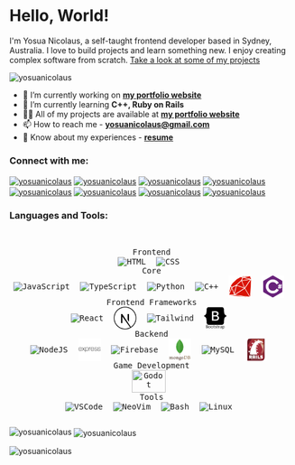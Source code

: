 <h1 >Hello, World!</h1>
<p>
I'm Yosua Nicolaus, a self-taught frontend developer based in Sydney, Australia. I love to build projects and learn something new.
I enjoy creating complex software from scratch. <a href="https://yosuanicolaus.vercel.app/" target="_blank">Take a look at some of my projects</a>
</p>
  
<p align="left"> <img src="https://komarev.com/ghpvc/?username=yosuanicolaus&label=Profile%20views&color=0e75b6&style=flat" alt="yosuanicolaus" /> </p>

- 🔭 I’m currently working on [**my portfolio website**](https://yosuanicolaus.vercel.app/)
- 🌱 I’m currently learning **C++, Ruby on Rails**
- 👨‍💻 All of my projects are available at [**my portfolio website**](https://yosuanicolaus.vercel.app/)
- 📫 How to reach me - [**yosuanicolaus@gmail.com**](mailto:yosuanicolaus@gmail.com)
- 📄 Know about my experiences - [**resume**](https://yosuanicolaus.vercel.app/yosua-nicolaus-resume.pdf)

<h3 align="left">Connect with me:</h3>
<p align="left">
<a href="https://linkedin.com/in/yosuanicolaus" target="blank"><img align="center" src="https://raw.githubusercontent.com/rahuldkjain/github-profile-readme-generator/master/src/images/icons/Social/linked-in-alt.svg" alt="yosuanicolaus" height="30" width="40" /></a>
<a href="https://www.codechef.com/users/yosuanicolaus" target="blank"><img align="center" src="https://cdn.jsdelivr.net/npm/simple-icons@3.1.0/icons/codechef.svg" alt="yosuanicolaus" height="30" width="40" /></a>
<a href="https://www.hackerrank.com/cryodawn257" target="blank"><img align="center" src="https://raw.githubusercontent.com/rahuldkjain/github-profile-readme-generator/master/src/images/icons/Social/hackerrank.svg" alt="yosuanicolaus" height="30" width="40" /></a>
<a href="https://codeforces.com/profile/yosuanicolaus" target="blank"><img align="center" src="https://raw.githubusercontent.com/rahuldkjain/github-profile-readme-generator/master/src/images/icons/Social/codeforces.svg" alt="yosuanicolaus" height="30" width="40" /></a>
<a href="https://www.leetcode.com/yosuanicolaus" target="blank"><img align="center" src="https://raw.githubusercontent.com/rahuldkjain/github-profile-readme-generator/master/src/images/icons/Social/leet-code.svg" alt="yosuanicolaus" height="30" width="40" /></a>
<a href="https://auth.geeksforgeeks.org/user/yosuanicolaus" target="blank"><img align="center" src="https://raw.githubusercontent.com/rahuldkjain/github-profile-readme-generator/master/src/images/icons/Social/geeks-for-geeks.svg" alt="yosuanicolaus" height="30" width="40" /></a>
<a href="https://stackoverflow.com/users/17859248/cryodawn" target="blank"><img align="center" src="https://raw.githubusercontent.com/rahuldkjain/github-profile-readme-generator/master/src/images/icons/Social/stack-overflow.svg" alt="yosuanicolaus" height="30" width="40" /></a>
<a href="https://fb.com/yosuanicolaus" target="blank"><img align="center" src="https://raw.githubusercontent.com/rahuldkjain/github-profile-readme-generator/master/src/images/icons/Social/facebook.svg" alt="yosuanicolaus" height="30" width="40" /></a>
</p>

<h3 align="left">Languages and Tools:</h3>
<table>
  <kbd>
    <br />
    <p align="center">
      <kbd>
        <kbd>Frontend</kbd>
        <br />
        <img
          align="center"
          title="HTML"
          width="40px"
          style="padding-right: 10px"
          src="https://cdn.jsdelivr.net/gh/devicons/devicon/icons/html5/html5-plain.svg"
        />
        <img
          align="center"
          title="CSS"
          width="40px"
          style="padding-right: 10px"
          src="https://cdn.jsdelivr.net/gh/devicons/devicon/icons/css3/css3-plain.svg"
        />
        <br />
      </kbd>
      <kbd>
        <kbd>Core</kbd>
        <br />
        <img
          align="center"
          title="JavaScript"
          width="40px"
          style="padding-right: 10px"
          src="https://cdn.jsdelivr.net/gh/devicons/devicon/icons/javascript/javascript-plain.svg"
        />
        <img
          align="center"
          title="TypeScript"
          width="40px"
          style="padding-right: 10px"
          src="https://cdn.jsdelivr.net/gh/devicons/devicon/icons/typescript/typescript-plain.svg"
        />
        <img
          align="center"
          title="Python"
          width="40px"
          style="padding-right: 10px"
          src="https://cdn.jsdelivr.net/gh/devicons/devicon/icons/python/python-original.svg"
        />
        <img
          align="center"
          title="C++"
          width="40px"
          style="padding-right: 10px"
          src="https://cdn.jsdelivr.net/gh/devicons/devicon/icons/cplusplus/cplusplus-line.svg"
        />
        <img
          align="center"
          title="Ruby"
          width="40px"
          style="padding-right: 10px"
          src="https://github.com/devicons/devicon/blob/v2.15.1/icons/ruby/ruby-plain.svg"
        />
        <img
          align="center"
          title="C#"
          width="40px"
          style="padding-right: 10px"
          src="https://github.com/devicons/devicon/blob/v2.15.1/icons/csharp/csharp-plain.svg"
        />
        <br />
      </kbd>
      <kbd>
        <kbd>Frontend Frameworks</kbd>
        <br />
        <img
          align="center"
          title="React"
          width="40px"
          style="padding-right: 10px"
          src="https://raw.githubusercontent.com/danielcranney/readme-generator/main/public/icons/skills/react-colored.svg"
        />
        <img
          align="center"
          title="Nextjs"
          width="40px"
          style="padding-right: 10px"
          src="https://github.com/devicons/devicon/blob/v2.15.1/icons/nextjs/nextjs-line.svg"
        />
        <img
          align="center"
          title="Tailwind"
          width="40px"
          style="padding-right: 10px"
          src="https://www.vectorlogo.zone/logos/tailwindcss/tailwindcss-icon.svg"
        />
        <img
          align="center"
          title="Bootstrap"
          width="40px"
          style="padding-right: 10px"
          src="https://raw.githubusercontent.com/devicons/devicon/master/icons/bootstrap/bootstrap-plain-wordmark.svg"
        />
        <br />
      </kbd>
      <kbd>
        <kbd>Backend</kbd>
        <br />
        <img
          align="center"
          title="NodeJS"
          width="40px"
          style="padding-right: 10px"
          src="https://cdn.jsdelivr.net/gh/devicons/devicon/icons/nodejs/nodejs-original.svg"
        />
        <img
          align="center"
          title="ExpressJS"
          width="40px"
          style="padding-right: 10px"
          src="https://raw.githubusercontent.com/devicons/devicon/master/icons/express/express-original-wordmark.svg"
        />
        <img
          align="center"
          title="Firebase"
          width="40px"
          style="padding-right: 10px"
          src="https://cdn.jsdelivr.net/gh/devicons/devicon/icons/firebase/firebase-plain.svg"
        />
        <img
          align="center"
          title="MongoDB"
          width="40px"
          style="padding-right: 10px"
          src="https://raw.githubusercontent.com/devicons/devicon/master/icons/mongodb/mongodb-original-wordmark.svg"
        />
        <img
          align="center"
          title="MySQL"
          width="40px"
          style="padding-right: 10px"
          src="https://cdn.jsdelivr.net/gh/devicons/devicon/icons/mysql/mysql-original-wordmark.svg"
        />
        <img
          align="center"
          title="Rails"
          width="40px"
          style="padding-right: 10px"
          src="https://raw.githubusercontent.com/devicons/devicon/master/icons/rails/rails-original-wordmark.svg"
        />
        <br />
      </kbd>
      <kbd>
        <kbd>Game Development</kbd>
        <br />
        <img
          align="center"
          title="Godot"
          width="60px"
          height="40px"
          style="padding-right: 10px"
          src="https://www.vectorlogo.zone/logos/godotengine/godotengine-ar21.svg"
        />
        <br />
      </kbd>
      <kbd>
        <kbd>Tools</kbd>
        <br />
        <img
          align="center"
          title="VSCode"
          width="40px"
          style="padding-right: 10px"
          src="https://cdn.jsdelivr.net/gh/devicons/devicon/icons/vscode/vscode-original.svg"
        />
        <img
          align="center"
          title="NeoVim"
          width="40px"
          style="padding-right: 10px"
          src="https://www.vectorlogo.zone/logos/neovimio/neovimio-icon.svg"
        />
        <img
          align="center"
          title="Bash"
          width="40px"
          style="padding-right: 10px"
          src="https://cdn.jsdelivr.net/gh/devicons/devicon/icons/bash/bash-original.svg"
        />
        <img
          align="center"
          title="Linux"
          width="40px"
          style="padding-right: 10px"
          src="https://cdn.jsdelivr.net/gh/devicons/devicon/icons/linux/linux-original.svg"
        />
        <br />
      </kbd>
    </p>
  </kbd>
</table>


<p><img align="left" src="https://github-readme-stats.vercel.app/api/top-langs?username=yosuanicolaus&show_icons=true&locale=en&layout=compact" alt="yosuanicolaus" /></p>

<p>&nbsp;<img align="center" src="https://github-readme-stats.vercel.app/api?username=yosuanicolaus&show_icons=true&locale=en" alt="yosuanicolaus" /></p>

<p><img align="center" src="https://github-readme-streak-stats.herokuapp.com/?user=yosuanicolaus&" alt="yosuanicolaus" /></p>
